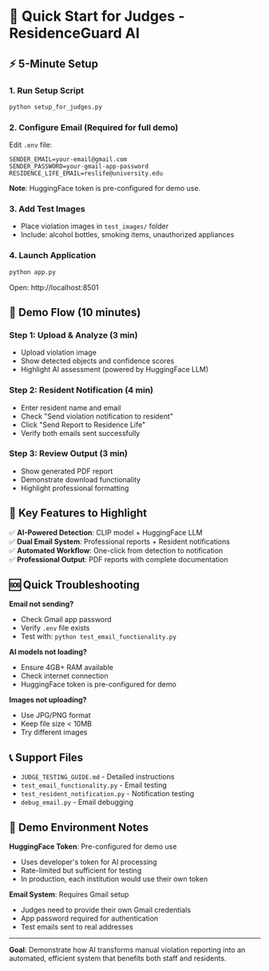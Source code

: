 # 🚀 Quick Start for Judges - ResidenceGuard AI

## ⚡ 5-Minute Setup

### 1. **Run Setup Script**
```bash
python setup_for_judges.py
```

### 2. **Configure Email** (Required for full demo)
Edit `.env` file:
```
SENDER_EMAIL=your-email@gmail.com
SENDER_PASSWORD=your-gmail-app-password
RESIDENCE_LIFE_EMAIL=reslife@university.edu
```

**Note**: HuggingFace token is pre-configured for demo use.

### 3. **Add Test Images**
- Place violation images in `test_images/` folder
- Include: alcohol bottles, smoking items, unauthorized appliances

### 4. **Launch Application**
```bash
python app.py
```
Open: http://localhost:8501

## 🎯 Demo Flow (10 minutes)

### **Step 1: Upload & Analyze** (3 min)
- Upload violation image
- Show detected objects and confidence scores
- Highlight AI assessment (powered by HuggingFace LLM)

### **Step 2: Resident Notification** (4 min)
- Enter resident name and email
- Check "Send violation notification to resident"
- Click "Send Report to Residence Life"
- Verify both emails sent successfully

### **Step 3: Review Output** (3 min)
- Show generated PDF report
- Demonstrate download functionality
- Highlight professional formatting

## 🔑 Key Features to Highlight

✅ **AI-Powered Detection**: CLIP model + HuggingFace LLM  
✅ **Dual Email System**: Professional reports + Resident notifications  
✅ **Automated Workflow**: One-click from detection to notification  
✅ **Professional Output**: PDF reports with complete documentation  

## 🆘 Quick Troubleshooting

**Email not sending?**
- Check Gmail app password
- Verify `.env` file exists
- Test with: `python test_email_functionality.py`

**AI models not loading?**
- Ensure 4GB+ RAM available
- Check internet connection
- HuggingFace token is pre-configured for demo

**Images not uploading?**
- Use JPG/PNG format
- Keep file size < 10MB
- Try different images

## 📞 Support Files
- `JUDGE_TESTING_GUIDE.md` - Detailed instructions
- `test_email_functionality.py` - Email testing
- `test_resident_notification.py` - Notification testing
- `debug_email.py` - Email debugging

## 🔧 Demo Environment Notes

**HuggingFace Token**: Pre-configured for demo use
- Uses developer's token for AI processing
- Rate-limited but sufficient for testing
- In production, each institution would use their own token

**Email System**: Requires Gmail setup
- Judges need to provide their own Gmail credentials
- App password required for authentication
- Test emails sent to real addresses

---

**Goal**: Demonstrate how AI transforms manual violation reporting into an automated, efficient system that benefits both staff and residents. 